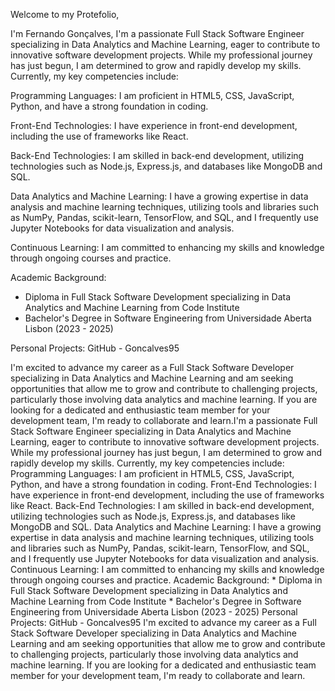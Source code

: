 Welcome to my Protefolio,

I'm Fernando Gonçalves,
I'm a passionate Full Stack Software Engineer specializing in Data Analytics and Machine Learning, eager to contribute to innovative software development projects. While my professional journey has just begun, I am determined to grow and rapidly develop my skills. Currently, my key competencies include:

Programming Languages: I am proficient in HTML5, CSS, JavaScript, Python, and have a strong foundation in coding.

Front-End Technologies: I have experience in front-end development, including the use of frameworks like React.

Back-End Technologies: I am skilled in back-end development, utilizing technologies such as Node.js, Express.js, and databases like MongoDB and SQL.

Data Analytics and Machine Learning: I have a growing expertise in data analysis and machine learning techniques, utilizing tools and libraries such as NumPy, Pandas, scikit-learn, TensorFlow, and SQL, and I frequently use Jupyter Notebooks for data visualization and analysis.

Continuous Learning: I am committed to enhancing my skills and knowledge through ongoing courses and practice.

Academic Background:

* Diploma in Full Stack Software Development specializing in Data Analytics and Machine Learning from Code Institute
* Bachelor's Degree in Software Engineering from Universidade Aberta Lisbon (2023 - 2025)

Personal Projects:
GitHub - Goncalves95

I'm excited to advance my career as a Full Stack Software Developer specializing in Data Analytics and Machine Learning and am seeking opportunities that allow me to grow and contribute to challenging projects, particularly those involving data analytics and machine learning. If you are looking for a dedicated and enthusiastic team member for your development team, I'm ready to collaborate and learn.I'm a passionate Full Stack Software Engineer specializing in Data Analytics and Machine Learning, eager to contribute to innovative software development projects. While my professional journey has just begun, I am determined to grow and rapidly develop my skills. Currently, my key competencies include: Programming Languages: I am proficient in HTML5, CSS, JavaScript, Python, and have a strong foundation in coding. Front-End Technologies: I have experience in front-end development, including the use of frameworks like React. Back-End Technologies: I am skilled in back-end development, utilizing technologies such as Node.js, Express.js, and databases like MongoDB and SQL. Data Analytics and Machine Learning: I have a growing expertise in data analysis and machine learning techniques, utilizing tools and libraries such as NumPy, Pandas, scikit-learn, TensorFlow, and SQL, and I frequently use Jupyter Notebooks for data visualization and analysis. Continuous Learning: I am committed to enhancing my skills and knowledge through ongoing courses and practice. Academic Background: * Diploma in Full Stack Software Development specializing in Data Analytics and Machine Learning from Code Institute * Bachelor's Degree in Software Engineering from Universidade Aberta Lisbon (2023 - 2025) Personal Projects: GitHub - Goncalves95 I'm excited to advance my career as a Full Stack Software Developer specializing in Data Analytics and Machine Learning and am seeking opportunities that allow me to grow and contribute to challenging projects, particularly those involving data analytics and machine learning. If you are looking for a dedicated and enthusiastic team member for your development team, I'm ready to collaborate and learn.
